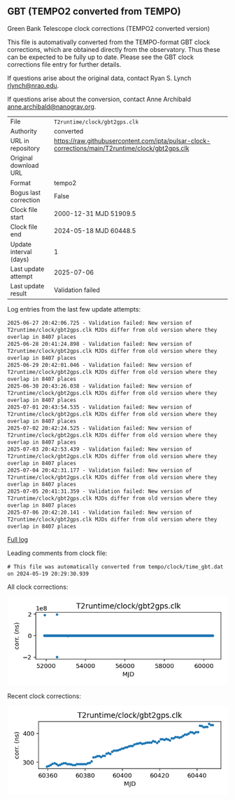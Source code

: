 
## GBT (TEMPO2 converted from TEMPO)

Green Bank Telescope clock corrections (TEMPO2 converted version)

This file is automativally converted from the TEMPO-format GBT
clock corrections, which are obtained directly from the observatory.
Thus these can be expected to be fully up to date. Please see the
GBT clock corrections file entry for further details.

If questions arise about the original data, contact Ryan S. Lynch
<rlynch@nrao.edu>.

If questions arise about the conversion, contact Anne Archibald
<anne.archibald@nanograv.org>.

|     |     |
|:--- |:--- |
| File | `T2runtime/clock/gbt2gps.clk` |
| Authority | converted |
| URL in repository | <https://raw.githubusercontent.com/ipta/pulsar-clock-corrections/main/T2runtime/clock/gbt2gps.clk> |
| Original download URL | <None> |
| Format | tempo2 |
| Bogus last correction | False |
| Clock file start | 2000-12-31 MJD 51909.5 |
| Clock file end | 2024-05-18 MJD 60448.5 |
| Update interval (days) | 1 |
| Last update attempt | 2025-07-06 |
| Last update result | Validation failed |

Log entries from the last few update attempts:
```
2025-06-27 20:42:06.725 - Validation failed: New version of T2runtime/clock/gbt2gps.clk MJDs differ from old version where they overlap in 8407 places
2025-06-28 20:41:24.898 - Validation failed: New version of T2runtime/clock/gbt2gps.clk MJDs differ from old version where they overlap in 8407 places
2025-06-29 20:42:01.046 - Validation failed: New version of T2runtime/clock/gbt2gps.clk MJDs differ from old version where they overlap in 8407 places
2025-06-30 20:43:26.038 - Validation failed: New version of T2runtime/clock/gbt2gps.clk MJDs differ from old version where they overlap in 8407 places
2025-07-01 20:43:54.535 - Validation failed: New version of T2runtime/clock/gbt2gps.clk MJDs differ from old version where they overlap in 8407 places
2025-07-02 20:42:24.525 - Validation failed: New version of T2runtime/clock/gbt2gps.clk MJDs differ from old version where they overlap in 8407 places
2025-07-03 20:42:53.439 - Validation failed: New version of T2runtime/clock/gbt2gps.clk MJDs differ from old version where they overlap in 8407 places
2025-07-04 20:42:31.177 - Validation failed: New version of T2runtime/clock/gbt2gps.clk MJDs differ from old version where they overlap in 8407 places
2025-07-05 20:41:31.359 - Validation failed: New version of T2runtime/clock/gbt2gps.clk MJDs differ from old version where they overlap in 8407 places
2025-07-06 20:42:20.141 - Validation failed: New version of T2runtime/clock/gbt2gps.clk MJDs differ from old version where they overlap in 8407 places
```
[Full log](https://raw.githubusercontent.com/ipta/pulsar-clock-corrections/main/log/T2runtime/clock/gbt2gps.clk.log)

Leading comments from clock file:

    # This file was automatically converted from tempo/clock/time_gbt.dat on 2024-05-19 20:29:30.939



All clock corrections:

![plot of all clock corrections](gbt2gps.clk.png "All corrections")

Recent clock corrections:

![plot of recent clock corrections](gbt2gps.clk.short.png "Recent corrections")

